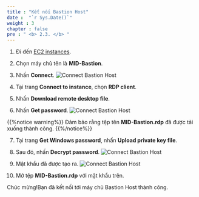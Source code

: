 ```yaml
---
title : "Kết nối Bastion Host"
date :  "`r Sys.Date()`" 
weight : 3 
chapter : false
pre : " <b> 2.3. </b> "
---
```


1. Đi đến [EC2 instances](https://us-west-2.console.aws.amazon.com/ec2/home?region=us-west-2#Instances:instanceState=running).
2. Chọn máy chủ tên là **MID-Bastion**.
3. Nhấn **Connect**.
![Connect Bastion Host](/images/2.prerequires/2.3connectbastion/2.3.1connectbastion.png?width=90pc)

4. Tại trang **Connect to instance**, chọn **RDP client**.
5. Nhấn **Download remote desktop file**.
6. Nhấn **Get password**.
![Connect Bastion Host](/images/2.prerequires/2.3connectbastion/2.3.2connectbastion.png?width=90pc)

 {{%notice warning%}}
Đảm bảo rằng tệp tên **MID-Bastion.rdp** đã được tải xuống thành công.
{{%/notice%}}

7. Tại trang **Get Windows password**, nhấn **Upload private key file**.
8. Sau đó, nhấn **Decrypt password**.
![Connect Bastion Host](/images/2.prerequires/2.3connectbastion/2.3.3connectbastion.png?width=90pc)

9. Mật khẩu đã được tạo ra.
![Connect Bastion Host](/images/2.prerequires/2.3connectbastion/2.3.4connectbastion.png?width=90pc)

10. Mở tệp **MID-Bastion.rdp** với mật khẩu trên.

Chúc mừng!Bạn đã kết nối tới máy chủ Bastion Host thành công.
